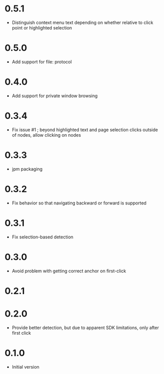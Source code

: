 # 0.5.1

-   Distinguish context menu text depending on whether relative
    to click point or highlighted selection

# 0.5.0

-   Add support for file: protocol

# 0.4.0

-   Add support for private window browsing

# 0.3.4

-   Fix issue #1 ; beyond highlighted text and page selection
    clicks outside of nodes, allow clicking on nodes

# 0.3.3

-   jpm packaging

# 0.3.2

-   Fix behavior so that navigating backward or forward is supported

# 0.3.1

-   Fix selection-based detection

# 0.3.0

-   Avoid problem with getting correct anchor on first-click

# 0.2.1

# 0.2.0

-   Provide better detection, but due to apparent SDK
    limitations, only after first click

# 0.1.0

-   Initial version
